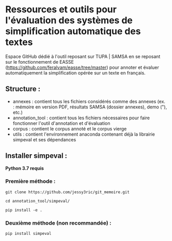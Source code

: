 # Ressources et outils pour l'évaluation des systèmes de simplification automatique des textes
 Espace GitHub dédié à l'outil reposant sur TUPA | SAMSA en se reposant sur le fonctionnement de EASSE (https://github.com/feralvam/easse/tree/master) pour annoter et évaluer automatiquement la simplification opérée sur un texte en français.

## Structure : 
* annexes : contient tous les fichiers considérés comme des annexes (ex. : mémoire en version PDF, résultats SAMSA (dossier annexes), demo ("), etc.)
* annotation_tool : contient tous les fichiers nécessaires pour faire fonctionner l'outil d'annotation et d'évaluation
* corpus : contient le corpus annoté et le corpus vierge
* utils : contient l'environnement anaconda contenant déjà la librairie simpeval et ses dépendances

## Installer simpeval :

**Python 3.7 requis**

### Première méthode :
```
git clone https://github.com/jessy3ric/git_memoire.git

cd annotation_tool/simpeval/

pip install -e .
```
### Deuxième méthode (non recommandée) : 
```
pip install simpeval
```
